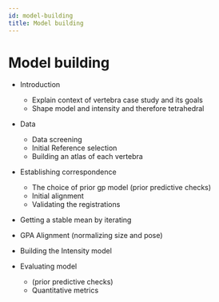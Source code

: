 ```yaml
---
id: model-building
title: Model building
---
```


# Model building

* Introduction
    * Explain context of vertebra case study and its goals
    * Shape model and intensity and therefore tetrahedral

* Data 
    * Data screening 
    * Initial Reference selection
    * Building an atlas of each vertebra

* Establishing correspondence
    * The choice of prior gp model (prior predictive checks)
    * Initial alignment
    * Validating the registrations

* Getting a stable mean by iterating

* GPA Alignment (normalizing size and pose)

* Building the Intensity model 

* Evaluating model
    * (prior predictive checks)
    * Quantitative metrics

